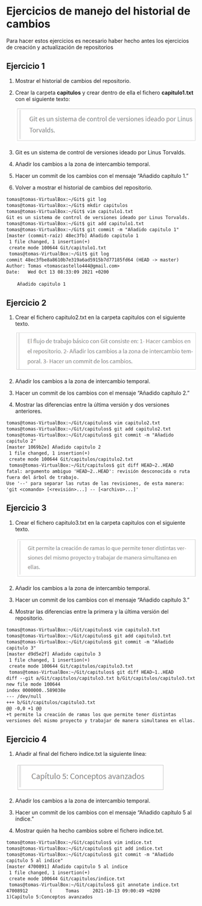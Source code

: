 # Ejercicios de manejo del historial de cambios

Para hacer estos ejercicios es necesario haber hecho antes los ejercicios de creación y actualización de repositorios

## Ejercicio 1

1. Mostrar el historial de cambios del repositorio.
2. Crear la carpeta **capitulos** y crear dentro de ella el fichero **capitulo1.txt** con el siguiente texto:

    ![Ejercicio 2.1](imagenes/ejercicio21.png)


3. Git es un sistema de control de versiones ideado por Linus Torvalds.
4. Añadir los cambios a la zona de intercambio temporal.
5. Hacer un commit de los cambios con el mensaje “Añadido capítulo 1.”
6. Volver a mostrar el historial de cambios del repositorio.

~~~
tomas@tomas-VirtualBox:~/Git$ git log
tomas@tomas-VirtualBox:~/Git$ mkdir capitulos
tomas@tomas-VirtualBox:~/Git$ vim capitulo1.txt
Git es un sistema de control de versiones ideado por Linus Torvalds.
tomas@tomas-VirtualBox:~/Git$ git add capitulo1.txt
tomas@tomas-VirtualBox:~/Git$ git commit -m "Añadido capitulo 1"
[master (commit-raíz) 48ec3fb] Añadido capitulo 1
 1 file changed, 1 insertion(+)
 create mode 100644 Git/capitulo1.txt
 tomas@tomas-VirtualBox:~/Git$ git log
commit 48ec3fbe8a8610b7e319a6ad5915b7d77185fd64 (HEAD -> master)
Author: Tomas <tomascastello444@gmail.com>
Date:   Wed Oct 13 08:33:09 2021 +0200

    Añadido capitulo 1 
~~~

## Ejercicio 2

1. Crear el fichero capitulo2.txt en la carpeta capitulos con el siguiente texto.
   
    ![Ejercicio 2.1.2](imagenes/ejercicio212.png)

1. Añadir los cambios a la zona de intercambio temporal.
2. Hacer un commit de los cambios con el mensaje “Añadido capítulo 2.”
3. Mostrar las diferencias entre la última versión y dos versiones anteriores.

~~~
tomas@tomas-VirtualBox:~/Git/capitulos$ vim capitulo2.txt
tomas@tomas-VirtualBox:~/Git/capitulos$ git add capitulo2.txt
tomas@tomas-VirtualBox:~/Git/capitulos$ git commit -m "Añadido capitulo 2"
[master 1069b2e] Añadido capitulo 2
 1 file changed, 1 insertion(+)
 create mode 100644 Git/capitulos/capitulo2.txt
 tomas@tomas-VirtualBox:~/Git/capitulos$ git diff HEAD~2..HEAD
fatal: argumento ambiguo 'HEAD~2..HEAD': revisión desconocida o ruta fuera del árbol de trabajo.
Use '--' para separar las rutas de las revisiones, de esta manera:
'git <comando> [<revisión>...] -- [<archivo>...]'
~~~

## Ejercicio 3

1. Crear el fichero capitulo3.txt en la carpeta capitulos con el siguiente texto.

    ![Ejercicio 2.3.1](imagenes/ejercicio231.png)   

2. Añadir los cambios a la zona de intercambio temporal.
3. Hacer un commit de los cambios con el mensaje “Añadido capítulo 3.”
4. Mostrar las diferencias entre la primera y la última versión del repositorio.

~~~
tomas@tomas-VirtualBox:~/Git/capitulos$ vim capitulo3.txt
tomas@tomas-VirtualBox:~/Git/capitulos$ git add capitulo3.txt
tomas@tomas-VirtualBox:~/Git/capitulos$ git commit -m "Añadido capitulo 3"
[master d9d5e2f] Añadido capitulo 3
 1 file changed, 1 insertion(+)
 create mode 100644 Git/capitulos/capitulo3.txt
 tomas@tomas-VirtualBox:~/Git/capitulos$ git diff HEAD~1..HEAD
diff --git a/Git/capitulos/capitulo3.txt b/Git/capitulos/capitulo3.txt
new file mode 100644
index 0000000..589038e
--- /dev/null
+++ b/Git/capitulos/capitulo3.txt
@@ -0,0 +1 @@
+t permite la creación de ramas los que permite tener distintas versiones del mismo proyecto y trabajar de manera simultanea en ellas.
~~~

## Ejercicio 4

1. Añadir al final del fichero indice.txt la siguiente línea:

    ![Ejercicio 2.4.1](imagenes/ejercicio241.png)

2. Añadir los cambios a la zona de intercambio temporal.
3. Hacer un commit de los cambios con el mensaje “Añadido capítulo 5 al índice.”
4. Mostrar quién ha hecho cambios sobre el fichero indice.txt.

~~~
tomas@tomas-VirtualBox:~/Git/capitulos$ vim indice.txt
tomas@tomas-VirtualBox:~/Git/capitulos$ git add indice.txt
tomas@tomas-VirtualBox:~/Git/capitulos$ git commit -m "Añadido capitulo 5 al indice"
[master 4700891] Añadido capitulo 5 al indice
 1 file changed, 1 insertion(+)
 create mode 100644 Git/capitulos/indice.txt
 tomas@tomas-VirtualBox:~/Git/capitulos$ git annotate indice.txt
47008912        (     Tomas     2021-10-13 09:00:49 +0200       1)Capítulo 5:Conceptos avanzados
~~~
